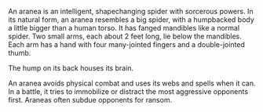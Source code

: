 An aranea is an intelligent, shapechanging spider with sorcerous powers. In its natural form, an aranea resembles a big spider, with a humpbacked body a little bigger than a human torso. It has fanged mandibles like a normal spider. Two small arms, each about 2 feet long, lie below the mandibles. Each arm has a hand with four many-jointed fingers and a double-jointed thumb.

The hump on its back houses its brain.

An aranea avoids physical combat and uses its webs and spells when it can. In a battle, it tries to immobilize or distract the most aggressive opponents first. Araneas often subdue opponents for ransom.
